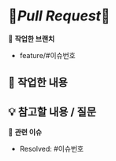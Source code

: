 # 🍊*Pull Request*🍊

🌲 **작업한 브랜치**

- feature/#이슈번호

## 📝 작업한 내용

<!-- 작업한 내용을 적어주세요. -->

## 💡 참고할 내용 / 질문

<!-- 참고할 내용 및 질문이 있다면 적어주세요. -->

🥕 **관련 이슈**

- Resolved: #이슈번호
